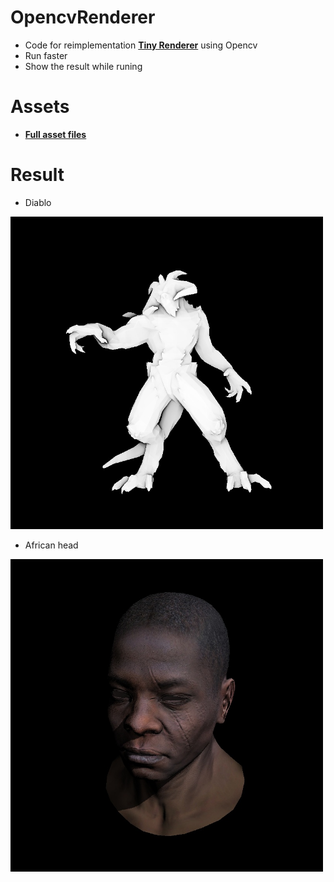 # OpencvRenderer
- Code for reimplementation [**Tiny Renderer**](https://github.com/ssloy/tinyrenderer/wiki) using Opencv
- Run faster
- Show the result while runing

# Assets
- [**Full asset files**](https://pan.baidu.com/s/1XJFvntZVBc5NU3dgJ4SMfA)

# Result
- Diablo

<img width="500px" src="OpenCVRenderer/frame_diablo.jpg" />

- African head

<img width="500px" src="OpenCVRenderer/frame.jpg" />



